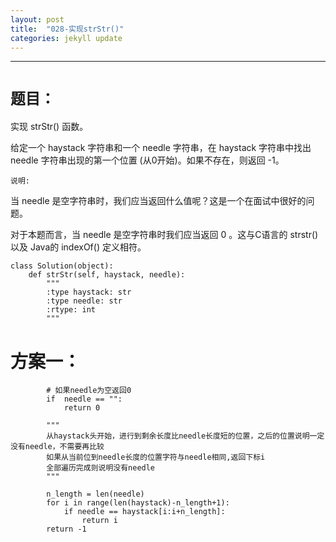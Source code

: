 ```yaml
---
layout: post
title:  "028-实现strStr()"
categories: jekyll update
---
```

_______________________________________________________________________________
# `题目：`
实现 strStr() 函数。

给定一个 haystack 字符串和一个 needle 字符串，在 haystack 字符串中找出 needle 字符串出现的第一个位置 (从0开始)。如果不存在，则返回  -1。

`说明:`

当 needle 是空字符串时，我们应当返回什么值呢？这是一个在面试中很好的问题。

对于本题而言，当 needle 是空字符串时我们应当返回 0 。这与C语言的 strstr() 以及 Java的 indexOf() 定义相符。

    class Solution(object):
        def strStr(self, haystack, needle):
            """
            :type haystack: str
            :type needle: str
            :rtype: int
            """

# 方案一：

            # 如果needle为空返回0        
            if  needle == "":         
                return 0
            
            """
            从haystack头开始，进行到剩余长度比needle长度短的位置，之后的位置说明一定没有needle，不需要再比较
            如果从当前位到needle长度的位置字符与needle相同,返回下标i
            全部遍历完成则说明没有needle
            """
            
            n_length = len(needle)    
            for i in range(len(haystack)-n_length+1):  
                if needle == haystack[i:i+n_length]:   
                    return i         
            return -1                



